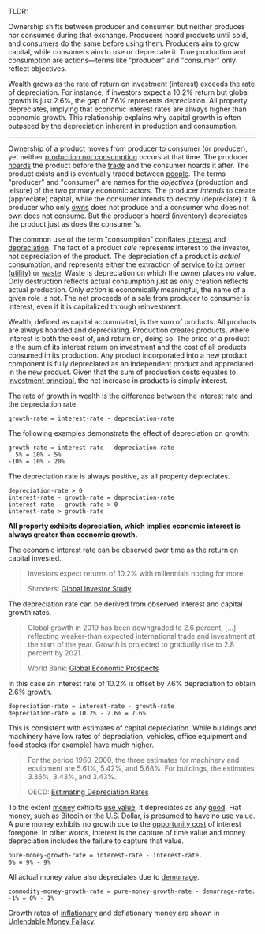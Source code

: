 TLDR:

Ownership shifts between producer and consumer, but neither produces nor consumes during that exchange. Producers hoard products until sold, and consumers do the same before using them. Producers aim to grow capital, while consumers aim to use or depreciate it. True production and consumption are actions—terms like "producer" and "consumer" only reflect objectives.

Wealth grows as the rate of return on investment (interest) exceeds the rate of depreciation. For instance, if investors expect a 10.2% return but global growth is just 2.6%, the gap of 7.6% represents depreciation. All property depreciates, implying that economic interest rates are always higher than economic growth. This relationship explains why capital growth is often outpaced by the depreciation inherent in production and consumption.

--------

Ownership of a product moves from producer to consumer (or producer), yet neither [production nor consumption](Production-and-Consumption) occurs at that time. The producer [hoards](Glossary#hoard) the product before the [trade](Glossary#trade) and the consumer hoards it after. The product exists and is eventually traded between [people](Glossary#person). The terms "producer" and "consumer" are names for the *objectives* (production and leisure) of the two primary economic actors. The producer *intends* to create (appreciate) capital, while the consumer intends to destroy (depreciate) it. A producer who only [owns](Glossary#owner) does not produce and a consumer who does not own does not consume. But the producer's hoard (inventory) depreciates the product just as does the consumer's. 

The common use of the term "consumption" conflates [interest](https://en.wikipedia.org/wiki/Interest#Economics) and [depreciation](https://en.wikipedia.org/wiki/Depreciation_(economics)). The fact of a product *sale* represents interest to the investor, not depreciation of the product. The depreciation of a product is *actual* consumption, and represents either the extraction of [service to its owner](https://mises.org/library/man-economy-and-state-power-and-market/html/p/974) ([utility](Glossary#utility)) or [waste](https://en.wikipedia.org/wiki/Waste). Waste is depreciation on which the owner places no value. Only destruction reflects actual consumption just as only creation reflects actual production. Only *action* is economically meaningful, the name of a given role is not. The net proceeds of a sale from producer to consumer is interest, even if it is capitalized through reinvestment.

Wealth, defined as capital accumulated, is the sum of products. All products are always hoarded and depreciating. Production creates products, where interest is both the cost of, and return on, doing so. The price of a product is the sum of its interest return on investment and the cost of all products consumed in its production. Any product incorporated into a new product component is fully depreciated as an independent product and appreciated in the new product. Given that the sum of production costs equates to [investment principal](https://en.wikipedia.org/wiki/Bond_(finance)#Principal), the net increase in products is simply interest.

The rate of growth in wealth is the difference between the interest rate and the depreciation rate.
```
growth-rate = interest-rate - depreciation-rate
```
The following examples demonstrate the effect of depreciation on growth:
```
growth-rate = interest-rate - depreciation-rate
  5% = 10% - 5%
-10% = 10% - 20%
```
The depreciation rate is always positive, as all property depreciates.
```
depreciation-rate > 0
interest-rate - growth-rate = depreciation-rate
interest-rate - growth-rate > 0
interest-rate > growth-rate
```
**All property exhibits depreciation, which implies economic interest is always greater than economic growth.**

The economic interest rate can be observed over time as the return on capital invested.

> Investors expect returns of 10.2% with millennials hoping for more.
>
> Shroders: [Global Investor Study](https://www.schroders.com/en/insights/global-investor-study/investors-expect-returns-of-10.2-with-millennials-hoping-for-more)

The depreciation rate can be derived from observed interest and capital growth rates.

> Global growth in 2019 has been downgraded to 2.6 percent, [...] reflecting weaker-than expected international trade and investment at the start of the year. Growth is projected to gradually rise to 2.8 percent by 2021.
>
> World Bank: [Global Economic Prospects](https://www.worldbank.org/en/publication/global-economic-prospects)

In this case an interest rate of 10.2% is offset by 7.6% depreciation to obtain 2.6% growth.
```
depreciation-rate = interest-rate - growth-rate 
depreciation-rate = 10.2% - 2.6% = 7.6%
```
This is consistent with estimates of capital depreciation. While buildings and machinery have low rates of depreciation, vehicles, office equipment and food stocks (for example) have much higher.

> For the period 1960-2000, the three estimates for machinery and equipment are 5.61%, 5.42%, and 5.68%. For buildings, the estimates 3.36%, 3.43%, and 3.43%.
> 
> OECD: [Estimating Depreciation Rates](https://www.oecd.org/sdd/productivity-stats/35409605.pdf)

To the extent [money](Money-Taxonomy) exhibits [use value](https://en.wikipedia.org/wiki/Use_value), it depreciates as any [good](https://en.wikipedia.org/wiki/Goods). Fiat money, such as Bitcoin or the U.S. Dollar, is presumed to have no use value. A pure money exhibits no growth due to the [opportunity cost](https://en.wikipedia.org/wiki/Opportunity_cost) of interest foregone. In other words, interest is the capture of time value and money depreciation includes the failure to capture that value.
```
pure-money-growth-rate = interest-rate - interest-rate.
0% = 9% - 9%
```
All actual money value also depreciates due to [demurrage](https://en.wikipedia.org/wiki/Demurrage_(currency)).
```
commodity-money-growth-rate = pure-money-growth-rate - demurrage-rate.
-1% = 0% - 1%
```
Growth rates of [inflationary](https://en.wikipedia.org/wiki/Monetary_inflation) and deflationary money are shown in [Unlendable Money Fallacy](Unlendable-Money-Fallacy).
